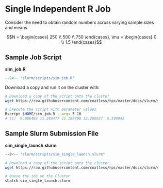 # Single Independent R Job

Consider the need to obtain random numbers across varying sample sizes and means.

$$N = \begin{cases}
250 \\
500 \\
750 
\end{cases}, \mu = \begin{cases}
0 \\
1.5
\end{cases}$$

## Sample Job Script

**sim_job.R**

```r
--8<-- "slurm/scripts/sim_job.R"
```

Download a copy and run it on the cluster with:

```bash
# Download a copy of the script onto the cluster
wget https://raw.githubusercontent.com/coatless/hpc/master/docs/slurm/scripts/sim_job.R

# Execute the script with parameter values
Rscript $HOME/sim_job.R --args 5 10
# [1]  9.006482 11.288477 11.109700 12.280027  9.500943
```

## Sample Slurm Submission File

**sim_single_launch.slurm**

```bash
--8<-- "slurm/scripts/sim_single_launch.slurm"
```

```bash
# Download a copy of the script onto the cluster
wget https://raw.githubusercontent.com/coatless/hpc/master/docs/slurm/scripts/sim_single_launch.slurm

# Queue the job on the Cluster
sbatch sim_single_launch.slurm
```




